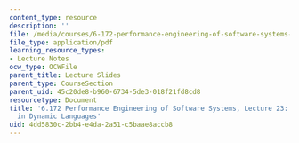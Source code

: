 ```yaml
---
content_type: resource
description: ''
file: /media/courses/6-172-performance-engineering-of-software-systems-fall-2018/4dd5830c2bb4e4da2a51c5baae8accb8_MIT6_172F18_lec23.pdf
file_type: application/pdf
learning_resource_types:
- Lecture Notes
ocw_type: OCWFile
parent_title: Lecture Slides
parent_type: CourseSection
parent_uid: 45c20de8-b960-6734-5de3-018f21fd8cd8
resourcetype: Document
title: '6.172 Performance Engineering of Software Systems, Lecture 23: High Performance
  in Dynamic Languages'
uid: 4dd5830c-2bb4-e4da-2a51-c5baae8accb8
---
```

